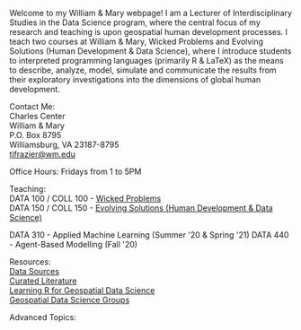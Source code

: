 Welcome to my William & Mary webpage! I am a Lecturer of Interdisciplinary Studies in the Data Science program, where the central focus of my research and teaching is upon geospatial human development processes.   I teach two courses at William & Mary, Wicked Problems and Evolving Solutions (Human Development & Data Science), where I introduce students to interpreted programming languages (primarily R & LaTeX) as the means to describe, analyze, model, simulate and communicate the results from their exploratory investigations into the dimensions of global human development.  

Contact Me:  
Charles Center  
William & Mary  
P.O. Box 8795  
Williamsburg, VA 23187-8795   
<a href = "mailto: tjfrazier@wm.edu">tjfrazier@wm.edu</a>

Office Hours: Fridays from 1 to 5PM

Teaching:  
DATA 100 / COLL 100  -  <a href = "https://tyler-frazier.github.io/wicked_problems/">Wicked Problems</a>  
DATA 150 / COLL 150  -  <a href = "https://tyler-frazier.github.io/evolving_solutions/">Evolving Solutions (Human Development & Data Science)</a>  

DATA 310 - Applied Machine Learning (Summer '20 & Spring '21)
DATA 440 - Agent-Based Modelling (Fall '20)

Resources:  
<a href = "https://tyler-frazier.github.io/geohumanpro/data">Data Sources</a>  
<a href = "https://tyler-frazier.github.io/geohumanpro/research">Curated Literature</a>  
<a href = "https://tyler-frazier.github.io/geohumanpro/learning">Learning R for Geospatial Data Science</a>  
<a href = "https://tyler-frazier.github.io/geohumanpro/groups">Geospatial Data Science Groups</a>

Advanced Topics:
